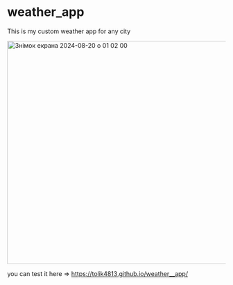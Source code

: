 # weather_app
This is my custom weather app for any city

<img width="516" alt="Знімок екрана 2024-08-20 о 01 02 00" src="https://github.com/user-attachments/assets/0c717679-998f-458c-90c5-41c752f98a4f">

you can test it here => https://tolik4813.github.io/weather__app/
